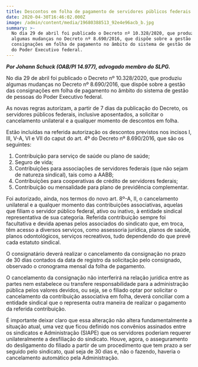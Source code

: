 ```yaml
---
title: Descontos em folha de pagamento de servidores públicos federais (consignações)
date: 2020-04-30T16:46:02.000Z
image: /admin/content/media/19680388513_92e4e96acb_b.jpg
summary: >-
  No dia 29 de abril foi publicado o Decreto nº 10.328/2020, que produziu
  algumas mudanças no Decreto nº 8.690/2016, que dispõe sobre a gestão das
  consignações em folha de pagamento no âmbito do sistema de gestão de pessoas
  do Poder Executivo federal.
---
```

_**Por Johann Schuck (OAB/PI 14.977), advogado membro do SLPG.**_

No dia 29 de abril foi publicado o Decreto nº 10.328/2020, que produziu algumas mudanças no Decreto nº 8.690/2016, que dispõe sobre a gestão das consignações em folha de pagamento no âmbito do sistema de gestão de pessoas do Poder Executivo federal.

As novas regras autorizam, a partir de 7 dias da publicação do Decreto, os servidores públicos federais, inclusive aposentados, a solicitar o cancelamento unilateral e a qualquer momento de descontos em folha. 

Estão incluídas na referida autorização os descontos previstos nos incisos I, III, V-A, VI e VII do caput do art. 4º do Decreto nº 8.690/2016, que são os seguintes:

1. Contribuição para serviço de saúde ou plano de saúde;
2. Seguro de vida;
3. Contribuições para associações de servidores federais (que não sejam de natureza sindical), tais como a AABB;
4. Contribuições para cooperativas de crédito de servidores federais;
5. Contribuição ou mensalidade para plano de previdência complementar.

Foi autorizado, ainda, nos termos do novo art. 8º-A, II, o cancelamento unilateral e a qualquer momento das contribuições associativas, aquelas que filiam o servidor público federal, ativo ou inativo, à entidade sindical representativa de sua categoria. Referida contribuição sempre foi facultativa e devida apenas pelos associados do sindicato que, em troca, têm acesso a diversos serviços, como assessoria jurídica, planos de saúde, planos odontológicos, serviços recreativos, tudo dependendo do que prevê cada estatuto sindical.

O consignatário deverá realizar o cancelamento da consignação no prazo de 30 dias contados da data de registro da solicitação pelo consignado, observado o cronograma mensal da folha de pagamento. 

O cancelamento da consignação não interferirá na relação jurídica entre as partes nem estabelece ou transfere responsabilidade para a administração pública pelos valores devidos, ou seja, se o filiado optar por solicitar o cancelamento da contribuição associativa em folha, deverá conciliar com a entidade sindical que o representa outra maneira de realizar o pagamento da referida contribuição.

É importante deixar claro que essa alteração não altera fundamentalmente a situação atual, uma vez que ficou definido nos convênios assinados entre os sindicatos e Administração (SIAPE) que os servidores poderiam requerer unilateralmente a desfiliação do sindicato. Houve, agora, o asseguramento do desligamento do filiado a partir de um procedimento que tem prazo a ser seguido pelo sindicato, qual seja de 30 dias e, não o fazendo, haveria o cancelamento automático pela Administração.
